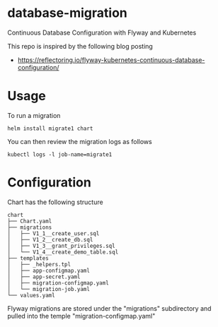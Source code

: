 # database-migration
Continuous Database Configuration with Flyway and Kubernetes

This repo is inspired by the following blog posting

* https://reflectoring.io/flyway-kubernetes-continuous-database-configuration/

# Usage

To run a migration 

    helm install migrate1 chart

You can then review the migration logs as follows

    kubectl logs -l job-name=migrate1

# Configuration

Chart has the following structure

    chart
    ├── Chart.yaml
    ├── migrations
    │   ├── V1_1__create_user.sql
    │   ├── V1_2__create_db.sql
    │   ├── V1_3__grant_privileges.sql
    │   └── V1_4__create_demo_table.sql
    ├── templates
    │   ├── _helpers.tpl
    │   ├── app-configmap.yaml
    │   ├── app-secret.yaml
    │   ├── migration-configmap.yaml
    │   └── migration-job.yaml
    └── values.yaml

Flyway migrations are stored under the "migrations" subdirectory and pulled into the temple "migration-configmap.yaml"


